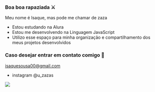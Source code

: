 ### Boa boa rapaziada ⚔️

Meu nome é Isaque, mas pode me chamar de zaza

- Estou estudando na Alura
- Estou me desenvolvendo na Linguagem JavaScript
- Utilizo esse espaço para minha organização e compartilhamento dos meus projetos desenvolvidos

### Caso desejar entrar em contato comigo 📧

isaquesousa00@gmail.com

- instagram @u_zazas

![](https://media1.tenor.com/m/A2XU3MyOB_QAAAAC/iguro-obanai-obanai.gif)
